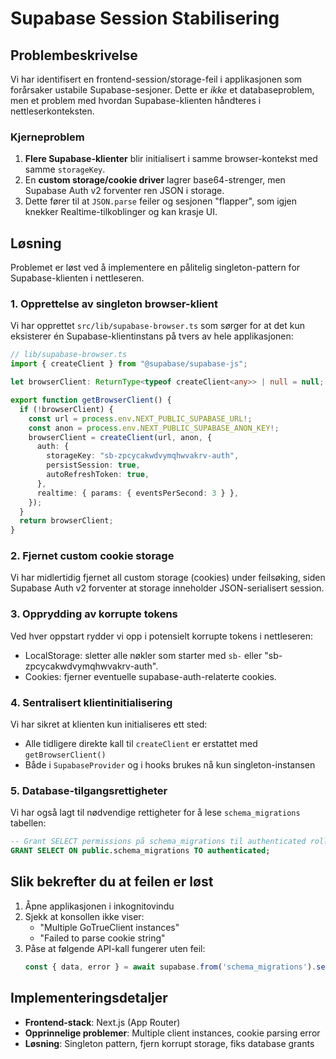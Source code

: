 # Supabase Session Stabilisering

## Problembeskrivelse

Vi har identifisert en frontend-session/storage-feil i applikasjonen som forårsaker ustabile Supabase-sesjoner. 
Dette er *ikke* et databaseproblem, men et problem med hvordan Supabase-klienten håndteres i nettleserkonteksten.

### Kjerneproblem

1. **Flere Supabase-klienter** blir initialisert i samme browser-kontekst med samme `storageKey`.
2. En **custom storage/cookie driver** lagrer base64-strenger, men Supabase Auth v2 forventer ren JSON i storage.
3. Dette fører til at `JSON.parse` feiler og sesjonen "flapper", som igjen knekker Realtime-tilkoblinger og kan krasje UI.

## Løsning

Problemet er løst ved å implementere en pålitelig singleton-pattern for Supabase-klienten i nettleseren.

### 1. Opprettelse av singleton browser-klient

Vi har opprettet `src/lib/supabase-browser.ts` som sørger for at det kun eksisterer én Supabase-klientinstans 
på tvers av hele applikasjonen:

```typescript
// lib/supabase-browser.ts
import { createClient } from "@supabase/supabase-js";

let browserClient: ReturnType<typeof createClient<any>> | null = null;

export function getBrowserClient() {
  if (!browserClient) {
    const url = process.env.NEXT_PUBLIC_SUPABASE_URL!;
    const anon = process.env.NEXT_PUBLIC_SUPABASE_ANON_KEY!;
    browserClient = createClient(url, anon, {
      auth: {
        storageKey: "sb-zpcycakwdvymqhwvakrv-auth",
        persistSession: true,
        autoRefreshToken: true,
      },
      realtime: { params: { eventsPerSecond: 3 } },
    });
  }
  return browserClient;
}
```

### 2. Fjernet custom cookie storage

Vi har midlertidig fjernet all custom storage (cookies) under feilsøking, siden Supabase Auth v2 
forventer at storage inneholder JSON-serialisert session.

### 3. Opprydding av korrupte tokens

Ved hver oppstart rydder vi opp i potensielt korrupte tokens i nettleseren:

- LocalStorage: sletter alle nøkler som starter med `sb-` eller "sb-zpcycakwdvymqhwvakrv-auth".
- Cookies: fjerner eventuelle supabase-auth-relaterte cookies.

### 4. Sentralisert klientinitialisering

Vi har sikret at klienten kun initialiseres ett sted:

- Alle tidligere direkte kall til `createClient` er erstattet med `getBrowserClient()`
- Både i `SupabaseProvider` og i hooks brukes nå kun singleton-instansen

### 5. Database-tilgangsrettigheter

Vi har også lagt til nødvendige rettigheter for å lese `schema_migrations` tabellen:

```sql
-- Grant SELECT permissions på schema_migrations til authenticated rollen
GRANT SELECT ON public.schema_migrations TO authenticated;
```

## Slik bekrefter du at feilen er løst

1. Åpne applikasjonen i inkognitovindu
2. Sjekk at konsollen ikke viser:
   - "Multiple GoTrueClient instances"
   - "Failed to parse cookie string"
3. Påse at følgende API-kall fungerer uten feil:
   ```javascript
   const { data, error } = await supabase.from('schema_migrations').select('version').limit(1);
   ```

## Implementeringsdetaljer

- **Frontend-stack**: Next.js (App Router)
- **Opprinnelige problemer**: Multiple client instances, cookie parsing error
- **Løsning**: Singleton pattern, fjern korrupt storage, fiks database grants